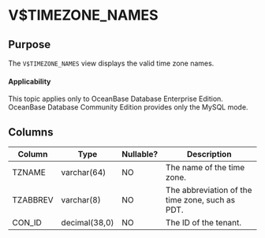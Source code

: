 V$TIMEZONE_NAMES
=====================================

**Purpose**
---------------------------

The `V$TIMEZONE_NAMES` view displays the valid time zone names.

  <main id="notice" >
    <h4>Applicability</h4>
    <p>This topic applies only to OceanBase Database Enterprise Edition. OceanBase Database Community Edition provides only the MySQL mode. </p>
  </main>

**Columns**
-----------------------------

| **Column** | **Type** | **Nullable?** | **Description** |
|----------|---------------|----------------|----------------|
| TZNAME | varchar(64) | NO | The name of the time zone. |
| TZABBREV | varchar(8) | NO | The abbreviation of the time zone, such as PDT. |
| CON_ID | decimal(38,0) | NO | The ID of the tenant. |



